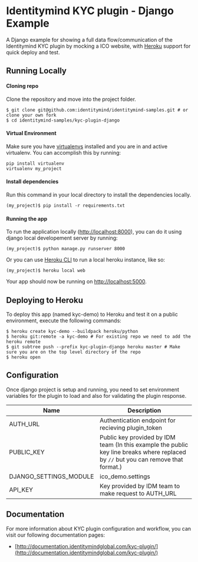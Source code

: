 # Identitymind KYC plugin - Django Example
A Django example for showing a full data flow/communication of the Identitymind KYC plugin by mocking a ICO website, with [Heroku](https://www.heroku.com/) support for quick deploy and test.

## Running Locally

#### Cloning repo
Clone the repository and move into the project folder.
```
$ git clone git@github.com:identitymind/identitymind-samples.git # or clone your own fork
$ cd identitymind-samples/kyc-plugin-django
```

#### Virtual Environment
Make sure you have [virtualenvs](https://python-guide-pt-br.readthedocs.io/en/latest/dev/virtualenvs/) installed and you are in and active virtualenv. You can accomplish this by running:

```
pip install virtualenv
virtualenv my_project
```


#### Install dependencies
Run this command in your local directory to install the dependencies locally.
```
(my_project)$ pip install -r requirements.txt
```

#### Running the app
To run the application locally ([http://localhost:8000](http://localhost:8000)), you can do it using django local developement server by running:
```
(my_project)$ python manage.py runserver 8000
```

Or you can use [Heroku CLI](https://devcenter.heroku.com/articles/heroku-cli) to run a local heroku instance, like so:
```
(my_project)$ heroku local web
```
Your app should now be running on [http://localhost:5000](http://localhost:5000).

## Deploying to Heroku
To deploy this app (named kyc-demo) to Heroku and test it on a public environment, execute the following commands:

```
$ heroku create kyc-demo --buildpack heroku/python
$ heroku git:remote -a kyc-demo # For existing repo we need to add the heroku remote
$ git subtree push --prefix kyc-plugin-django heroku master # Make sure you are on the top level directory of the repo
$ heroku open
```

## Configuration
Once django project is setup and running, you need to set environment variables for the plugin to load and also for validating the plugin response.

Name | Description
--------- | -------
AUTH_URL | Authentication endpoint for recieving plugin_token
PUBLIC_KEY | Public key provided by IDM team (In this example the public key line breaks where replaced by `//` but you can remove that format.)
DJANGO_SETTINGS_MODULE | ico_demo.settings
API_KEY | Key provided by IDM team to make request to AUTH_URL

## Documentation
For more information about KYC plugin configuration and workflow, you can visit our following documentation pages:
* [http://documentation.identitymindglobal.com/kyc-plugin/](http://documentation.identitymindglobal.com/kyc-plugin/)
